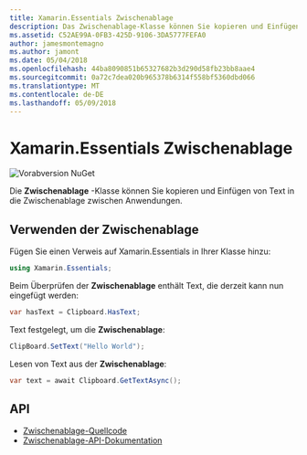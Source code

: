 ```yaml
---
title: Xamarin.Essentials Zwischenablage
description: Das Zwischenablage-Klasse können Sie kopieren und Einfügen von Text in die Zwischenablage zwischen Anwendungen.
ms.assetid: C52AE99A-0FB3-425D-9106-3DA5777FEFA0
author: jamesmontemagno
ms.author: jamont
ms.date: 05/04/2018
ms.openlocfilehash: 44ba8090851b65327682b3d290d58fb23bb8aae4
ms.sourcegitcommit: 0a72c7dea020b965378b6314f558bf5360dbd066
ms.translationtype: MT
ms.contentlocale: de-DE
ms.lasthandoff: 05/09/2018
---
```

# <a name="xamarinessentials-clipboard"></a>Xamarin.Essentials Zwischenablage

![Vorabversion NuGet](~/media/shared/pre-release.png)

Die **Zwischenablage** -Klasse können Sie kopieren und Einfügen von Text in die Zwischenablage zwischen Anwendungen.

## <a name="using-clipboard"></a>Verwenden der Zwischenablage

Fügen Sie einen Verweis auf Xamarin.Essentials in Ihrer Klasse hinzu:

```csharp
using Xamarin.Essentials;
```

Beim Überprüfen der **Zwischenablage** enthält Text, die derzeit kann nun eingefügt werden:

```csharp
var hasText = Clipboard.HasText;
```

Text festgelegt, um die **Zwischenablage**:

```csharp
ClipBoard.SetText("Hello World");
```

Lesen von Text aus der **Zwischenablage**:

```csharp
var text = await Clipboard.GetTextAsync();
```

## <a name="api"></a>API

- [Zwischenablage-Quellcode](https://github.com/xamarin/Essentials/tree/master/Essentials/Clipboard)
- [Zwischenablage-API-Dokumentation](xref:Xamarin.Essentials.Clipboard)
